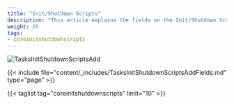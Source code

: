 ```yaml
---
title: "Init/Shutdown Scripts"
description: "This article explains the fields on the Init/Shutdown Script screen on TrueNAS CORE."
weight: 20
tags:
- coreinitshutdownscripts
---
```


![TasksInitShutdownScriptsAdd](/images/CORE/12.0/TasksInitShutdownScriptsAdd.png "Creating a new script")

{{< include file="content/_includes/TasksInitShutdownScriptsAddFields.md" type="page" >}}

{{< taglist tag="coreinitshutdownscripts" limit="10" >}}
